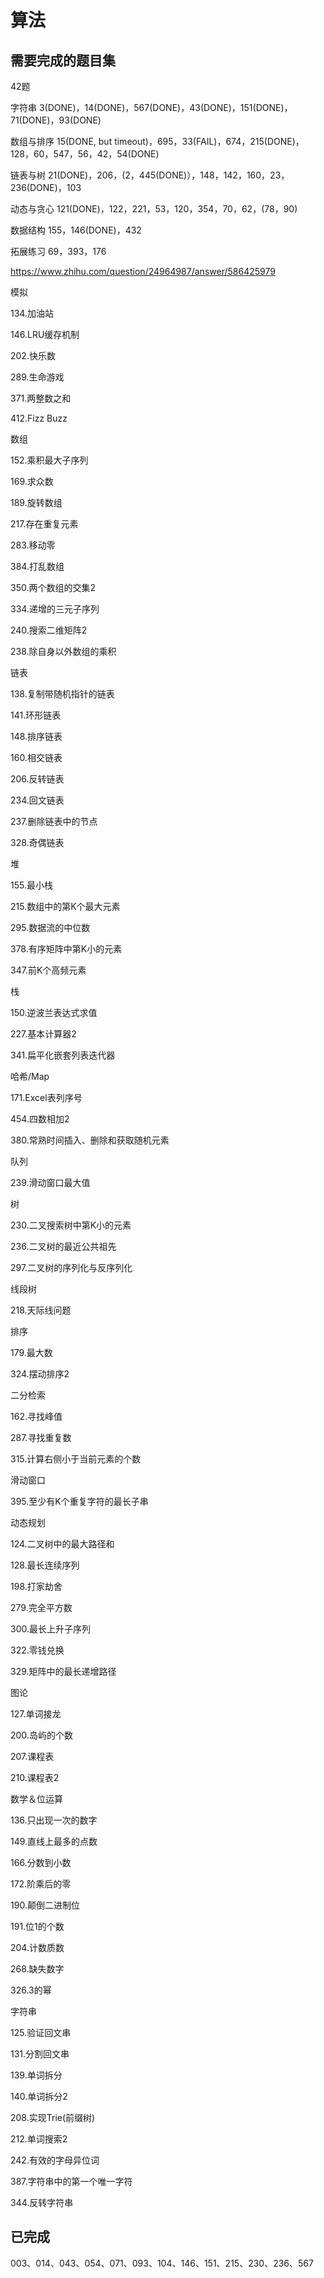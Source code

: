 # 算法

## 需要完成的题目集

42题

字符串 3(DONE)，14(DONE)，567(DONE)，43(DONE)，151(DONE)，71(DONE)，93(DONE)

数组与排序 15(DONE, but timeout)，695，33(FAIL)，674，215(DONE)，128，60，547，56，42，54(DONE)

链表与树 21(DONE)，206，(2，445(DONE)），148，142，160，23，236(DONE)，103

动态与贪心 121(DONE)，122，221，53，120，354，70，62，(78，90)

数据结构 155，146(DONE)，432

拓展练习 69，393，176



<https://www.zhihu.com/question/24964987/answer/586425979>

模拟

134.加油站

146.LRU缓存机制

202.快乐数

289.生命游戏

371.两整数之和

412.Fizz Buzz

数组

152.乘积最大子序列

169.求众数

189.旋转数组

217.存在重复元素

283.移动零

384.打乱数组

350.两个数组的交集2

334.递增的三元子序列

240.搜索二维矩阵2

238.除自身以外数组的乘积

链表

138.复制带随机指针的链表

141.环形链表

148.排序链表

160.相交链表

206.反转链表

234.回文链表

237.删除链表中的节点

328.奇偶链表

堆

155.最小栈

215.数组中的第K个最大元素

295.数据流的中位数

378.有序矩阵中第K小的元素

347.前K个高频元素

栈

150.逆波兰表达式求值

227.基本计算器2

341.扁平化嵌套列表迭代器

哈希/Map

171.Excel表列序号

454.四数相加2

380.常熟时间插入、删除和获取随机元素

队列

239.滑动窗口最大值

树

230.二叉搜索树中第K小的元素

236.二叉树的最近公共祖先

297.二叉树的序列化与反序列化

线段树

218.天际线问题

排序

179.最大数

324.摆动排序2

二分检索

162.寻找峰值

287.寻找重复数

315.计算右侧小于当前元素的个数

滑动窗口

395.至少有K个重复字符的最长子串

动态规划

124.二叉树中的最大路径和

128.最长连续序列

198.打家劫舍

279.完全平方数

300.最长上升子序列

322.零钱兑换

329.矩阵中的最长递增路径

图论

127.单词接龙

200.岛屿的个数

207.课程表

210.课程表2

数学＆位运算

136.只出现一次的数字

149.直线上最多的点数

166.分数到小数

172.阶乘后的零

190.颠倒二进制位

191.位1的个数

204.计数质数

268.缺失数字

326.3的幂

字符串

125.验证回文串

131.分割回文串

139.单词拆分

140.单词拆分2

208.实现Trie(前缀树)

212.单词搜索2

242.有效的字母异位词

387.字符串中的第一个唯一字符

344.反转字符串



## 已完成

003、014、043、054、071、093、104、146、151、215、230、236、567